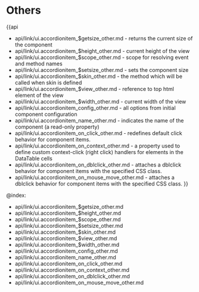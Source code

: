 Others
=======

{{api
- api/link/ui.accordionitem_$getsize_other.md - returns the current size of the component
- api/link/ui.accordionitem_$height_other.md - current height of the view
- api/link/ui.accordionitem_$scope_other.md - scope for resolving event and method names
- api/link/ui.accordionitem_$setsize_other.md - sets the component size
- api/link/ui.accordionitem_$skin_other.md - the method which will be called when skin is defined
- api/link/ui.accordionitem_$view_other.md - reference to top html element of the view
- api/link/ui.accordionitem_$width_other.md - current width of the view
- api/link/ui.accordionitem_config_other.md - all options from initial component configuration
- api/link/ui.accordionitem_name_other.md - indicates the name of the component (a read-only property)
- api/link/ui.accordionitem_on_click_other.md - redefines default click behavior for component items.
- api/link/ui.accordionitem_on_context_other.md - a property used to define custom context-click (right click) handlers for elements in the DataTable cells<br>
- api/link/ui.accordionitem_on_dblclick_other.md - attaches a dblclick behavior for component items with the specified CSS class.
- api/link/ui.accordionitem_on_mouse_move_other.md - attaches a dblclick behavior for component items with the specified CSS class.
}}

@index:
- api/link/ui.accordionitem_$getsize_other.md
- api/link/ui.accordionitem_$height_other.md
- api/link/ui.accordionitem_$scope_other.md
- api/link/ui.accordionitem_$setsize_other.md
- api/link/ui.accordionitem_$skin_other.md
- api/link/ui.accordionitem_$view_other.md
- api/link/ui.accordionitem_$width_other.md
- api/link/ui.accordionitem_config_other.md
- api/link/ui.accordionitem_name_other.md
- api/link/ui.accordionitem_on_click_other.md
- api/link/ui.accordionitem_on_context_other.md
- api/link/ui.accordionitem_on_dblclick_other.md
- api/link/ui.accordionitem_on_mouse_move_other.md


